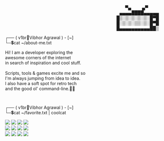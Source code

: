 <div align="right">
    <p>
        <span>▀▄&nbsp;&nbsp;&nbsp;&nbsp;&nbsp;&nbsp;&nbsp;&nbsp;&nbsp;▄▀&nbsp;&nbsp;&nbsp;&nbsp;&nbsp;&nbsp;&nbsp;&nbsp;&nbsp;</span><br/>
        &nbsp;<span>▄▄▄▄████▄▄▄▄▄</span><br/>
        <span>█▒░▒░▒░▒░▒░█▀█</span><br/>
        <span>█░▒░▒░▒▒░▒░█▀█</span><br/>
        <span>█▄▄▄▄▄▄▄▄▄▄██▒</span><br/>
    </p>
</div>
<div align="left">
    <p>
        <span>┌── ( v1br🔸Vibhor Agrawal ) - [~]</span><br/>
        <span>└─💲cat ~/about-me.txt</span><br/>
    </p>
    <p>
        <span>Hi! I am a developer exploring the</span><br/>
        <span>awesome corners of the internet</span><br/>
        <span>in search of inspiration and cool stuff.</span><br/>
        <span></span><br/>
        <span>Scripts, tools & games excite me and so </span><br/>
        <span>I'm always jumping from idea to idea.</span><br/>
        <span>I also have a soft spot for retro tech</span><br/>
        <span>and the good ol' command-line.✌🏼</span><br/>
    </p><br />
    <p>
        <span>┌── ( v1br🔸Vibhor Agrawal ) - [~]</span><br/>
        <span>└─💲cat ~/favorite.txt | coolcat</span><br/>
    </p>
    <p>
        <span>
            <img src="https://img.shields.io/badge/c++-292929?logo=cplusplus&logoColor=8e4ae0">
            <img src="https://img.shields.io/badge/python-292929?logo=python">
            <img src="https://img.shields.io/badge/typescript-292929?logo=typescript">
            <img src="https://img.shields.io/badge/javascript-292929?logo=javascript">
        </span><br/>
        <span>
            <img src="https://img.shields.io/badge/node-292929?logo=nodedotjs">
            <img src="https://img.shields.io/badge/react-292929?logo=react">
            <img src="https://img.shields.io/badge/tailwind-292929?logo=tailwindcss">
            <img src="https://img.shields.io/badge/express-292929?logo=express">
        </span><br/>
        <span>
            <img src="https://img.shields.io/badge/postgresql-292929?logo=postgresql">
            <img src="https://img.shields.io/badge/bash-292929?logo=gnubash">
            <img src="https://img.shields.io/badge/bun-292929?logo=bun">
            <img src="https://img.shields.io/badge/git-292929?logo=git">
        </span><br/>
    </p><br />
</div>